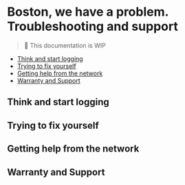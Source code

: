# Boston, we have a problem. Troubleshooting and support

> :construction: This documentation is WIP

* [Think and start logging](#think-and-start-logging)
* [Trying to fix yourself](#trying-to-fix-yourself)
* [Getting help from the network](#getting-help-from-the-network)
* [Warranty and Support](#warranty-and-support)

## Think and start logging

## Trying to fix yourself

## Getting help from the network

## Warranty and Support
